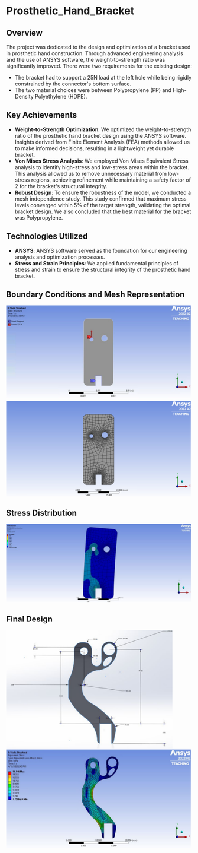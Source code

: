 # Prosthetic_Hand_Bracket

## Overview
The project was dedicated to the design and optimization of a bracket used in prosthetic hand construction. Through advanced engineering analysis and the use of ANSYS software, the weight-to-strength ratio was significantly improved. There were two requirements for the existing design:
* The bracket had to support a 25N load at the left hole while being rigidly constrained by the connector's bottom surface.
* The two material choices were between Polypropylene (PP) and High-Density Polyethylene (HDPE).

## Key Achievements
* __Weight-to-Strength Optimization__: We optimized the weight-to-strength ratio of the prosthetic hand bracket design using the ANSYS software. Insights derived from Finite Element Analysis (FEA) methods allowed us to make informed decisions, resulting in a lightweight yet durable bracket.
* __Von Mises Stress Analysis__: We employed Von Mises Equivalent Stress analysis to identify high-stress and low-stress areas within the bracket. This analysis allowed us to remove unnecessary material from low-stress regions, achieving refinement while maintaining a safety factor of 2 for the bracket's structural integrity.
* __Robust Design__: To ensure the robustness of the model, we conducted a mesh independence study. This study confirmed that maximum stress levels converged within 5% of the target strength, validating the optimal bracket design. We also concluded that the best material for the bracket was Polypropylene.

## Technologies Utilized
* __ANSYS__: ANSYS software served as the foundation for our engineering analysis and optimization processes.
* __Stress and Strain Principles__: We applied fundamental principles of stress and strain to ensure the structural integrity of the prosthetic hand bracket.


## Boundary Conditions and Mesh Representation
<img src="Image1.png" width="500" alt="Image 1">
<img src="Image2.png" width="500" alt="Image 2">

## Stress Distribution
<img src="Image5.png" width="500" alt="Image 3">

## Final Design
<img src="Image3.png" width="450" alt="Image 4">
<img src="Image4.png" width="500" alt="Image 5">







